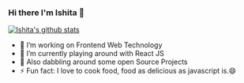 ### Hi there I'm Ishita 👋

[![Ishita's github stats](https://github-readme-stats.vercel.app/api?username=ishitajaiswal4m)](https://github.com/ishitajaiswal4m/github-readme-stats)
- 🔭 I’m working on Frontend Web Technology 
- 🚀 I’m currently playing around with React JS
- 🌱 Also dabbling around some open Source Projects
- ⚡ Fun fact: I love to cook food, food as delicious as javascript is.😄

<!--
**ishitajaiswal4m/ishitajaiswal4m** is a ✨ _special_ ✨ repository because its `README.md` (this file) appears on your GitHub profile.

Here are some ideas to get you started:



- 👯 I’m looking to collaborate on ...
- 🤔 I’m looking for help with ...
- 💬 Ask me about ...
- 📫 How to reach me: ...
- Pronouns: ...

-->
